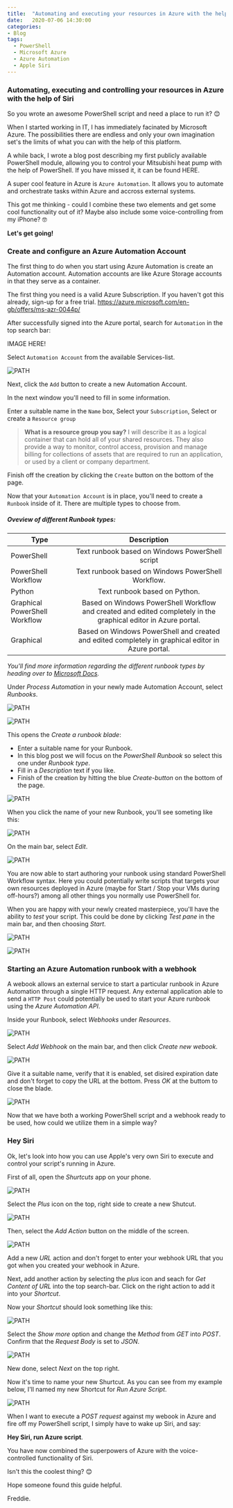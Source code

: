 ```yaml
---
title:  "Automating and executing your resources in Azure with the help of Siri"
date:   2020-07-06 14:30:00
categories: 
- Blog
tags:
  - PowerShell
  - Microsoft Azure
  - Azure Automation
  - Apple Siri
---
```


### Automating, executing and controlling your resources in Azure with the help of Siri

So you wrote an awesome PowerShell script and need a place to run it? :blush:

When I started working in IT, I has immediately facinated by Microsoft Azure.
The possibilities there are endless and only your own imagination set's the limits of what you can with the help of this platform.


A while back, I wrote a blog post describing my first publicly available PowerShell module, allowing you to control your Mitsubishi heat pump with the help of PowerShell.
If you have missed it, it can be found HERE.

A super cool feature in Azure is ````Azure Automation````. It allows you to automate and orchestrate tasks within Azure and accross external systems.

This got me thinking - could I combine these two elements and get some cool functionality out of it? Maybe also include some voice-controlling from my iPhone? :nerd_face:

**Let's get going!**

### Create and configure an Azure Automation Account

The first thing to do when you start using Azure Automation is create an Automation account. Automation accounts are like Azure Storage accounts in that they serve as a container.

The first thing you need is a valid Azure Subscription. If you haven't got this already, sign-up for a free trial. https://azure.microsoft.com/en-gb/offers/ms-azr-0044p/

After successfully signed into the Azure portal, search for ````Automation```` in the top search bar:

IMAGE HERE!

Select ````Automation Account```` from the available Services-list.

![PATH](/assets/images/AZUREAUTO/ADDAUTACC.PNG)

Next, click the ```Add``` button to create a new Automation Account.

In the next window you'll need to fill in some information.

Enter a suitable name in the ````Name```` box,
Select your ````Subscription````,
Select or create a ````Resource group````

>**What is a resource group you say?** I will describe it as a logical container that can hold all of your shared resources.
>They also provide a way to monitor, control access, provision and manage billing for collections of assets that are required to run an application, or used by a client or company department.



Finish off the creation by clicking the ````Create```` button on the bottom of the page.

Now that your ````Automation Account```` is in place, you'll need to create a ````Runbook```` inside of it.
There are multiple types to choose from. 

##### **Oveview of different Runbook types:**

| Type        | Description| 
| ------------- |:-------------:|
|PowerShell|Text runbook based on Windows PowerShell script|
|PowerShell Workflow|Text runbook based on Windows PowerShell Workflow.|
|Python|Text runbook based on Python.|
|Graphical PowerShell Workflow | Based on Windows PowerShell Workflow and created and edited completely in the graphical editor in Azure portal.|
|Graphical|Based on Windows PowerShell and created and edited completely in graphical editor in Azure portal.|

*You'll find more information regarding the different runbook types by heading over to [Microsoft Docs](https://docs.microsoft.com/en-us/azure/automation/automation-runbook-types).*


Under *Process Automation* in your newly made Automation Account, select *Runbooks*.

![PATH](/assets/images/AZUREAUTO/NEWRUNBOOK.PNG)

![PATH](/assets/images/AZUREAUTO/CREATE01.PNG)

This opens the  *Create a runbook blade*:

* Enter a suitable name for your Runbook.
* In this blog post we will focus on the *PowerShell Runbook* so select this one  under *Runbook type*.
* Fill in a *Description* text if you like.
* Finish of the creation by hitting the blue *Create-button* on the bottom of the page.

![PATH](/assets/images/AZUREAUTO/CREATE02.PNG)

When you click the name of your new Runbook, you'll see someting like this:


![PATH](/assets/images/AZUREAUTO/ENTERRUNBOOK.PNG)

On the main bar, select *Edit*.

![PATH](/assets/images/AZUREAUTO/EDITRUNBOOK.PNG)

You are now able to start authoring your runbook using standard PowerShell Workflow syntax.
Here you could potentially write scripts that targets your own resources deployed in Azure (maybe for Start / Stop your VMs during off-hours?) among all other things you normally use PowerShell for. 

When you are happy with your newly created masterpiece, you'll have the ability to *test* your script.
This could be done by clicking *Test pane* in the main bar, and then choosing *Start*.

![PATH](/assets/images/AZUREAUTO/TEST01.PNG)

![PATH](/assets/images/AZUREAUTO/TEST02.PNG)


### Starting an Azure Automation runbook with a webhook

A webook allows an external service to start a particular runbook in Azure Automation through a single HTTP request.
Any external application able to send a ````HTTP Post```` could potentially be used to start your Azure runbook using the *Azure Automation API*. 

Inside your Runbook, select *Webhooks* under *Resources*.

![PATH](/assets/images/AZUREAUTO/WEBHOOK01.PNG)

Select *Add Webhook* on the main bar, and then click *Create new webook*.

![PATH](/assets/images/AZUREAUTO/WEBHOOK02.PNG)

Give it a suitable name, verify that it is enabled, set disired expiration date and don't forget to copy the URL at the bottom. Press *OK* at the buttom to close the blade.

![PATH](/assets/images/AZUREAUTO/WEBHOOK03.PNG)

Now that we have both a working PowerShell script and a webhook ready to be used, how could we utilize them in a simple way?

### Hey Siri

Ok, let's look into how you can use Apple's very own Siri to execute and control your script's running in Azure.

First of all, open the *Shurtcuts* app on your phone.

![PATH](/assets/images/AZUREAUTO/SIRI01.PNG)

Select the *Plus* icon on the top, right side to create a new Shutcut.

![PATH](/assets/images/AZUREAUTO/SIRI02.PNG)

Then, select the *Add Action* button on the middle of the screen.

![PATH](/assets/images/AZUREAUTO/SIRI03.PNG)

Add a new *URL* action and don't forget to enter your webhook URL that you got when you created your webhook in Azure.

Next, add another action by selecting the *plus* icon and seach for *Get Content of URL* into the top search-bar. Click on the right action to add it into your *Shortcut*.

Now your *Shortcut* should look something like this:

![PATH](/assets/images/AZUREAUTO/SIRI04.PNG)

Select the *Show more* option and change the *Method* from *GET* into *POST*. Confirm that the *Request Body* is set to *JSON*.

![PATH](/assets/images/AZUREAUTO/SIRI05.PNG)

New done, select *Next* on the top right.

Now it's time to name your new Shurtcut. As you can see from my example below, I'll named my new Shortcut for *Run Azure Script*.

![PATH](/assets/images/AZUREAUTO/SIRI06.PNG)

When I want to execute a *POST request* against my webook in Azure and fire off my PowerShell script, I simply have to wake up Siri, and say: 

**Hey Siri, run Azure script**.

You have now combined the superpowers of Azure with the voice-controlled functionality of Siri.

Isn't this the coolest thing? :blush:

Hope someone found this guide helpful.

Freddie.
